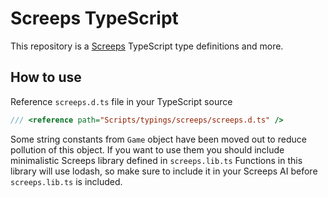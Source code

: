 Screeps TypeScript
==================

This repository is a [Screeps](http://screeps.com) TypeScript type definitions and more.

How to use
----------

Reference `screeps.d.ts` file in your TypeScript source

```js
/// <reference path="Scripts/typings/screeps/screeps.d.ts" />
```

Some string constants from `Game` object have been moved out to reduce pollution of this object. 
If you want to use them you should include minimalistic Screeps library defined in `screeps.lib.ts`
Functions in this library will use lodash, so make sure to include it in your Screeps AI before `screeps.lib.ts` is included.

